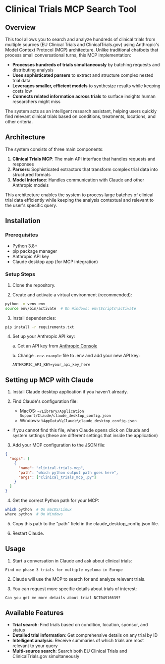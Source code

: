 # Clinical Trials MCP Search Tool

## Overview

This tool allows you to search and analyze hundreds of clinical trials from multiple sources (EU Clinical Trials and ClinicalTrials.gov) using Anthropic's Model Context Protocol (MCP) architecture. Unlike traditional chatbots that process small conversational turns, this MCP implementation:

- **Processes hundreds of trials simultaneously** by batching requests and distributing analysis
- **Uses sophisticated parsers** to extract and structure complex nested trial data
- **Leverages smaller, efficient models** to synthesize results while keeping costs low
- **Connects related information across trials** to surface insights human researchers might miss

The system acts as an intelligent research assistant, helping users quickly find relevant clinical trials based on conditions, treatments, locations, and other criteria.

## Architecture

The system consists of three main components:

1. **Clinical Trials MCP**: The main API interface that handles requests and responses
2. **Parsers**: Sophisticated extractors that transform complex trial data into structured formats
3. **Model Interface**: Handles communication with Claude and other Anthropic models

This architecture enables the system to process large batches of clinical trial data efficiently while keeping the analysis contextual and relevant to the user's specific query.

## Installation

### Prerequisites

- Python 3.8+
- pip package manager
- Anthropic API key
- Claude desktop app (for MCP integration)

### Setup Steps

1. Clone the repository.

2. Create and activate a virtual environment (recommended):

```bash
python -m venv env
source env/bin/activate  # On Windows: env\Scripts\activate
```

3. Install dependencies:

```bash
pip install -r requirements.txt
```

4. Set up your Anthropic API key:

   a. Get an API key from [Anthropic Console](https://console.anthropic.com/)
   
   b. Change `.env.example` file to .env and add your new API key:
   
   ```
   ANTHROPIC_API_KEY=your_api_key_here
   ```

## Setting up MCP with Claude

1. Install Claude desktop application if you haven't already.

2. Find Claude's configuration file:
   - MacOS: `~/Library/Application Support/Claude/claude_desktop_config.json`
   - Windows: `%AppData%\Claude\claude_desktop_config.json`

* if you cannot find this file, when Claude opens click on Claude and system settings (these are different settings that inside the application)

3. Add your MCP configuration to the JSON file:

```json
{
  "mcps": [
    {
      "name": "clinical-trials-mcp",
      "path": "which python output path goes here", 
      "args": ["clinical_trials_mcp_.py"]
    }
  ]
}
```

4. Get the correct Python path for your MCP:

```bash
which python  # On macOS/Linux
where python  # On Windows
```

5. Copy this path to the "path" field in the claude_desktop_config.json file.

6. Restart Claude.

## Usage

1. Start a conversation in Claude and ask about clinical trials:

```
Find me phase 3 trials for multiple myeloma in Europe
```

2. Claude will use the MCP to search for and analyze relevant trials.

3. You can request more specific details about trials of interest:

```
Can you get me more details about trial NCT04916639?
```

## Available Features

- **Trial search**: Find trials based on condition, location, sponsor, and status
- **Detailed trial information**: Get comprehensive details on any trial by ID
- **Intelligent analysis**: Receive summaries of which trials are most relevant to your query
- **Multi-source search**: Search both EU Clinical Trials and ClinicalTrials.gov simultaneously
